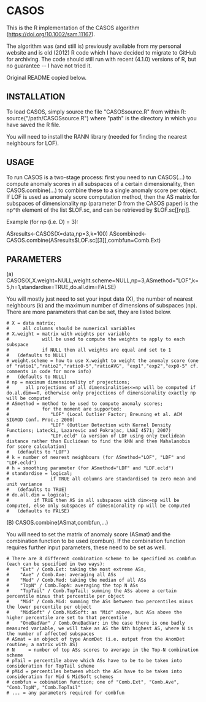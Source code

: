 # CASOS

This is the R implementation of the CASOS algorithm (https://doi.org/10.1002/sam.11167).

The algorithm was (and still is) previously available from my personal website and is old (2012) R code which I have decided to migrate to GitHub for archiving.
The code should still run with recent (4.1.0) versions of R, but no guarantee -- I have not tried it.

Original README copied below.

## INSTALLATION
To load CASOS, simply source the file "CASOSsource.R" from within R:
source("/path/CASOSsource.R")
where "path" is the directory in which you have saved the R file.

You will need to install the RANN library (needed for finding the nearest neighbours for LOF).


## USAGE

To run CASOS is a two-stage process: first you need to run CASOS(...) to compute anomaly scores in all subspaces of a certain dimensionality, then CASOS.combine(...) to combine these to a single anomaly score per object.
If LOF is used as anomaly score computation method, then the AS matrix for subspaces of dimensionality np (parameter D from the CASOS paper) is the np^th element of the list $LOF.sc, and can be retrieved by $LOF.sc[[np]].

Example (for np (i.e. D) = 3):

ASresults<-CASOS(X=data,np=3,k=100)
AScombined<-CASOS.combine(ASresults$LOF.sc[[3]],combfun=Comb.Ext)


## PARAMETERS

  (a) CASOS(X,X.weight=NULL,weight.scheme=NULL,np=3,ASmethod="LOF",k=5,h=1,standardise=TRUE,do.all.dim=FALSE)

  You will mostly just need to set your input data (X), the number of nearest neighbours (k) and the maximum number of dimensions of subspaces (np).
  There are more parameters that can be set, they are listed below.

	# X = data matrix;
	#     all columns should be numerical variables
	# X.weight = matrix with weights per variable
	#            will be used to compute the weights to apply to each subspace
	#            if NULL then all weights are equal and set to 1
	#	(defaults to NULL)
	# weight.scheme = how to use X.weight to weight the anomaly score (one of "ratio1","ratio2","ratio0-5","ratioAVG", "exp1","exp2","exp0-5" cf. comments in code for more info)
	#	(defaults to NULL)
	# np = maximum dimensionality of projections;
	#      all projections of all dimensinalities<=np will be computed if do.al.dim==T, otherwise only projections of dimensionality exactly np will be computed
	# ASmethod = method to be used to compute anomaly scores;
	#            for the moment are supported:
	#               "LOF" (Local Outlier Factor; Breuning et al. ACM SIGMOD Conf. Proc.; 2000)
	#               "LDF" (Outlier Detection with Kernel Density Functions; Latecki, Lazarevic and Pokrajac, LNAI 4571; 2007)
	#               "LDF.ecld" (a version of LDF using only Euclidean distance rather than Euclidean to find the kNN and then Mahalanobis for score calculation)
	#	(defaults to "LOF")
	# k = number of nearest neighbours (for ASmethod="LOF", "LDF" and "LDF.ecld")
	# h = smoothing parameter (for ASmethod="LDF" and "LDF.ecld")
	# standardise = logical;
	#               if TRUE all columns are standardised to zero mean and unit variance
	#	(defaults to TRUE)
	# do.all.dim = logical;
	#         if TRUE then AS in all subspaces with dim<=np will be computed, else only subspaces of dimesnionality np will be computed
	#	(defaults to FALSE)

  (B) CASOS.combine(ASmat,combfun,...)

  You will need to set the matrix of anomaly score (ASmat) and the combination function to be used (combun). If the combination function requires further input parameters, these need to be set as well.

  	# There are 8 different combination scheme to be specified as combfun (each can be specified in two ways):
  	#    "Ext" / Comb.Ext: taking the most extreme ASs,
  	#    "Ave" / Comb.Ave: averaging all ASs
  	#    "Med" / Comb.Med: taking the median of all ASs
  	#    "TopN" / Comb.TopN: averaging the top N ASs
  	#    "TopTail" / Comb.TopTail: summing the ASs above a certain percentile minus that percentile per object
  	#    "Mid" / Comb.Mid: summing the ASs between two percentiles minus the lower percentile per object
  	#    "MidSoft" / Comb.MidSoft: as "Mid" above, but ASs above the higher percentile are set to that percentile
  	#    "OneBadVar" / Comb.OneBadVar: in the case there is one badly measured variable, we will take as AS the Nth highest AS, where N is the number of affected subspaces
  	# ASmat = an object of type AnomDet (i.e. output from the AnomDet routine; a matrix with AS)
  	# N     = number of top ASs scores to average in the Top-N combination scheme
  	# pTail = percentile above which ASs have to be to be taken into consideration for TopTail scheme
  	# pMid = percentiles between which the ASs have to be taken into consideration for Mid & MidSoft schemes
  	# combfun = cobination function; one of "Comb.Ext", "Comb.Ave", "Comb.TopN", "Comb.TopTail"
  	# ... = any parameters required for combfun
